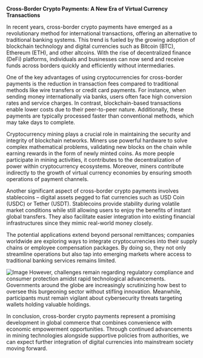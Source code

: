 **Cross-Border Crypto Payments: A New Era of Virtual Currency Transactions**

In recent years, cross-border crypto payments have emerged as a revolutionary method for international transactions, offering an alternative to traditional banking systems. This trend is fueled by the growing adoption of blockchain technology and digital currencies such as Bitcoin (BTC), Ethereum (ETH), and other altcoins. With the rise of decentralized finance (DeFi) platforms, individuals and businesses can now send and receive funds across borders quickly and efficiently without intermediaries.

One of the key advantages of using cryptocurrencies for cross-border payments is the reduction in transaction fees compared to traditional methods like wire transfers or credit card payments. For instance, when sending money internationally via banks, users often face high conversion rates and service charges. In contrast, blockchain-based transactions enable lower costs due to their peer-to-peer nature. Additionally, these payments are typically processed faster than conventional methods, which may take days to complete.

Cryptocurrency mining plays a crucial role in maintaining the security and integrity of blockchain networks. Miners use powerful hardware to solve complex mathematical problems, validating new blocks on the chain while earning rewards in the form of newly minted coins. As more people participate in mining activities, it contributes to the decentralization of power within cryptocurrency ecosystems. Moreover, miners contribute indirectly to the growth of virtual currency economies by ensuring smooth operations of payment channels.

Another significant aspect of cross-border crypto payments involves stablecoins – digital assets pegged to fiat currencies such as USD Coin (USDC) or Tether (USDT). Stablecoins provide stability during volatile market conditions while still allowing users to enjoy the benefits of instant global transfers. They also facilitate easier integration into existing financial infrastructures since they mimic real-world money closely.

The potential applications extend beyond personal remittances; companies worldwide are exploring ways to integrate cryptocurrencies into their supply chains or employee compensation packages. By doing so, they not only streamline operations but also tap into emerging markets where access to traditional banking services remains limited.


![Image](https://github.com/user-attachments/assets/31692037-0104-4703-abd1-696b6a7dd41b)
However, challenges remain regarding regulatory compliance and consumer protection amidst rapid technological advancements. Governments around the globe are increasingly scrutinizing how best to oversee this burgeoning sector without stifling innovation. Meanwhile, participants must remain vigilant about cybersecurity threats targeting wallets holding valuable holdings.

In conclusion, cross-border crypto payments represent a promising development in global commerce that combines convenience with economic empowerment opportunities. Through continued advancements in mining technologies alongside supportive policies from authorities, we can expect further integration of digital currencies into mainstream society moving forward.